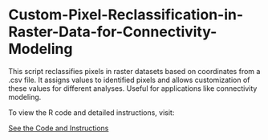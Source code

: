 # Custom-Pixel-Reclassification-in-Raster-Data-for-Connectivity-Modeling
This script reclassifies pixels in raster datasets based on coordinates from a .csv file. It assigns values to identified pixels and allows customization of these values for different analyses. Useful for applications like connectivity modeling.

To view the R code and detailed instructions, visit:

[See the Code and Instructions](https://innerhaze.github.io/Custom-Pixel-Reclassification-in-Raster-Data-Using-Specified-Coordinates/)

